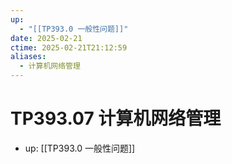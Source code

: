 ```yaml
---
up:
  - "[[TP393.0 一般性问题]]"
date: 2025-02-21
ctime: 2025-02-21T21:12:59
aliases:
  - 计算机网络管理
---
```


# TP393.07 计算机网络管理

- up: [[TP393.0 一般性问题]]
